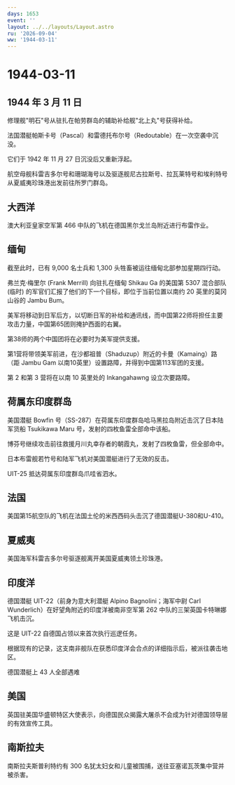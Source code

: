 ```yaml
---
days: 1653
event: ''
layout: ../../layouts/Layout.astro
ru: '2026-09-04'
ww: '1944-03-11'
---
```


# 1944-03-11

## 1944 年 3 月 11 日

修理舰"明石"号从驻扎在帕劳群岛的辅助补给舰"北上丸"号获得补给。

法国潜艇帕斯卡号（Pascal）和雷德托布尔号（Redoutable）在一次空袭中沉没。

它们于 1942 年 11 月 27 日沉没后又重新浮起。

航空母舰科雷吉多尔号和珊瑚海号以及驱逐舰尼古拉斯号、拉瓦莱特号和埃利特号从夏威夷珍珠港出发前往所罗门群岛。

## 大西洋

澳大利亚皇家空军第 466 中队的飞机在德国黑尔戈兰岛附近进行布雷作业。

## 缅甸

截至此时，已有 9,000 名士兵和 1,300 头牲畜被运往缅甸北部参加星期四行动。

弗兰克·梅里尔 (Frank Merrill) 向驻扎在缅甸 Shikau Ga 的美国第 5307
混合部队 (临时) 的军官们汇报了他们的下一个目标，即位于当前位置以南约 20
英里的莫冈山谷的 Jambu Bum。

美军将移动到日军后方，以切断日军的补给和通讯线，而中国第22师将担任主要攻击力量，中国第65团则掩护西面的右翼。

第38师的两个中国团将在必要时为美军提供支援。

第1营将带领美军前进，在沙都祖普（Shaduzup）附近的卡曼（Kamaing）路（距
Jambu Gam 以南10英里）设置路障，并得到中国第113军团的支援。

第 2 和第 3 营将在以南 10 英里处的 Inkangahawng 设立次要路障。

## 荷属东印度群岛

美国潜艇 Bowfin
号（SS-287）在荷属东印度群岛哈马黑拉岛附近击沉了日本陆军货船 Tsukikawa
Maru 号，发射的四枚鱼雷全部命中该船。

博芬号继续攻击前往救援月川丸幸存者的朝霞丸，发射了四枚鱼雷，但全部命中。

日本布雷舰若竹号和陆军飞机对美国潜艇进行了无效的反击。

UIT-25 抵达荷属东印度群岛爪哇省泗水。

## 法国

美国第15航空队的飞机在法国土伦的米西西码头击沉了德国潜艇U-380和U-410。

## 夏威夷

美国海军科雷吉多尔号驱逐舰离开美国夏威夷领土珍珠港。

## 印度洋

德国潜艇 UIT-22（前身为意大利潜艇 Alpino Bagnolini；海军中尉 Carl
Wunderlich）在好望角附近的印度洋被南非空军第 262
中队的三架英国卡特琳娜飞机击沉。

这是 UIT-22 自德国占领以来首次执行巡逻任务。

根据现有的记录，这支南非舰队在获悉印度洋会合点的详细指示后，被派往袭击地区。

德国潜艇上 43 人全部遇难

## 美国

英国驻美国华盛顿特区大使表示，向德国民众揭露大屠杀不会成为针对德国领导层的有效宣传工具。

## 南斯拉夫

南斯拉夫斯普利特约有 300
名犹太妇女和儿童被围捕，送往亚塞诺瓦茨集中营并被杀害。